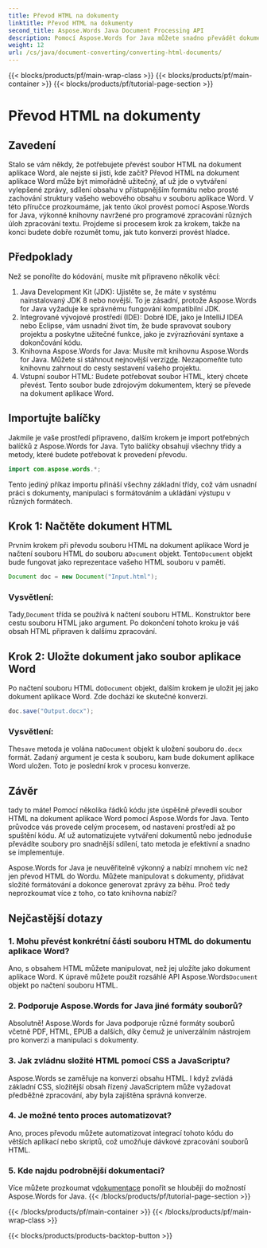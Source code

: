 ```yaml
---
title: Převod HTML na dokumenty
linktitle: Převod HTML na dokumenty
second_title: Aspose.Words Java Document Processing API
description: Pomocí Aspose.Words for Java můžete snadno převádět dokumenty z HTML do Wordu. Naučte se, jak tuto konverzi provést v několika krocích, pomocí našeho komplexního průvodce.
weight: 12
url: /cs/java/document-converting/converting-html-documents/
---
```


{{< blocks/products/pf/main-wrap-class >}}
{{< blocks/products/pf/main-container >}}
{{< blocks/products/pf/tutorial-page-section >}}

# Převod HTML na dokumenty


## Zavedení

Stalo se vám někdy, že potřebujete převést soubor HTML na dokument aplikace Word, ale nejste si jisti, kde začít? Převod HTML na dokument aplikace Word může být mimořádně užitečný, ať už jde o vytváření vylepšené zprávy, sdílení obsahu v přístupnějším formátu nebo prosté zachování struktury vašeho webového obsahu v souboru aplikace Word. V této příručce prozkoumáme, jak tento úkol provést pomocí Aspose.Words for Java, výkonné knihovny navržené pro programové zpracování různých úloh zpracování textu. Projdeme si procesem krok za krokem, takže na konci budete dobře rozumět tomu, jak tuto konverzi provést hladce.

## Předpoklady

Než se ponoříte do kódování, musíte mít připraveno několik věcí:

1. Java Development Kit (JDK): Ujistěte se, že máte v systému nainstalovaný JDK 8 nebo novější. To je zásadní, protože Aspose.Words for Java vyžaduje ke správnému fungování kompatibilní JDK.
2. Integrované vývojové prostředí (IDE): Dobré IDE, jako je IntelliJ IDEA nebo Eclipse, vám usnadní život tím, že bude spravovat soubory projektu a poskytne užitečné funkce, jako je zvýrazňování syntaxe a dokončování kódu.
3.  Knihovna Aspose.Words for Java: Musíte mít knihovnu Aspose.Words for Java. Můžete si stáhnout nejnovější verzi[zde](https://releases.aspose.com/words/java/). Nezapomeňte tuto knihovnu zahrnout do cesty sestavení vašeho projektu.
4. Vstupní soubor HTML: Budete potřebovat soubor HTML, který chcete převést. Tento soubor bude zdrojovým dokumentem, který se převede na dokument aplikace Word.

## Importujte balíčky

Jakmile je vaše prostředí připraveno, dalším krokem je import potřebných balíčků z Aspose.Words for Java. Tyto balíčky obsahují všechny třídy a metody, které budete potřebovat k provedení převodu.

```java
import com.aspose.words.*;
```

Tento jediný příkaz importu přináší všechny základní třídy, což vám usnadní práci s dokumenty, manipulaci s formátováním a ukládání výstupu v různých formátech.

## Krok 1: Načtěte dokument HTML

Prvním krokem při převodu souboru HTML na dokument aplikace Word je načtení souboru HTML do souboru a`Document` objekt. Tento`Document` objekt bude fungovat jako reprezentace vašeho HTML souboru v paměti.

```java
Document doc = new Document("Input.html");
```

### Vysvětlení:

 Tady,`Document` třída se používá k načtení souboru HTML. Konstruktor bere cestu souboru HTML jako argument. Po dokončení tohoto kroku je váš obsah HTML připraven k dalšímu zpracování.

## Krok 2: Uložte dokument jako soubor aplikace Word

 Po načtení souboru HTML do`Document` objekt, dalším krokem je uložit jej jako dokument aplikace Word. Zde dochází ke skutečné konverzi.

```java
doc.save("Output.docx");
```

### Vysvětlení:

 The`save` metoda je volána na`Document` objekt k uložení souboru do`.docx` formát. Zadaný argument je cesta k souboru, kam bude dokument aplikace Word uložen. Toto je poslední krok v procesu konverze.

## Závěr

tady to máte! Pomocí několika řádků kódu jste úspěšně převedli soubor HTML na dokument aplikace Word pomocí Aspose.Words for Java. Tento průvodce vás provede celým procesem, od nastavení prostředí až po spuštění kódu. Ať už automatizujete vytváření dokumentů nebo jednoduše převádíte soubory pro snadnější sdílení, tato metoda je efektivní a snadno se implementuje.

Aspose.Words for Java je neuvěřitelně výkonný a nabízí mnohem víc než jen převod HTML do Wordu. Můžete manipulovat s dokumenty, přidávat složité formátování a dokonce generovat zprávy za běhu. Proč tedy neprozkoumat více z toho, co tato knihovna nabízí?

## Nejčastější dotazy

### 1. Mohu převést konkrétní části souboru HTML do dokumentu aplikace Word?

 Ano, s obsahem HTML můžete manipulovat, než jej uložíte jako dokument aplikace Word. K úpravě můžete použít rozsáhlé API Aspose.Words`Document` objekt po načtení souboru HTML.

### 2. Podporuje Aspose.Words for Java jiné formáty souborů?

Absolutně! Aspose.Words for Java podporuje různé formáty souborů včetně PDF, HTML, EPUB a dalších, díky čemuž je univerzálním nástrojem pro konverzi a manipulaci s dokumenty.

### 3. Jak zvládnu složité HTML pomocí CSS a JavaScriptu?

Aspose.Words se zaměřuje na konverzi obsahu HTML. I když zvládá základní CSS, složitější obsah řízený JavaScriptem může vyžadovat předběžné zpracování, aby byla zajištěna správná konverze.

### 4. Je možné tento proces automatizovat?

Ano, proces převodu můžete automatizovat integrací tohoto kódu do větších aplikací nebo skriptů, což umožňuje dávkové zpracování souborů HTML.

### 5. Kde najdu podrobnější dokumentaci?

 Více můžete prozkoumat v[dokumentace](https://reference.aspose.com/words/java/) ponořit se hlouběji do možností Aspose.Words for Java.
{{< /blocks/products/pf/tutorial-page-section >}}

{{< /blocks/products/pf/main-container >}}
{{< /blocks/products/pf/main-wrap-class >}}

{{< blocks/products/products-backtop-button >}}
